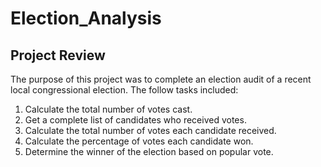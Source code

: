 # Election_Analysis

## Project Review
The purpose of this project was to complete an election audit of a recent local congressional election. The follow tasks included:
1. Calculate the total number of votes cast.
2. Get a complete list of candidates who received votes.
3. Calculate the total number of votes each candidate received.
4. Calculate the percentage of votes each candidate won.
5. Determine the winner of the election based on popular vote.
